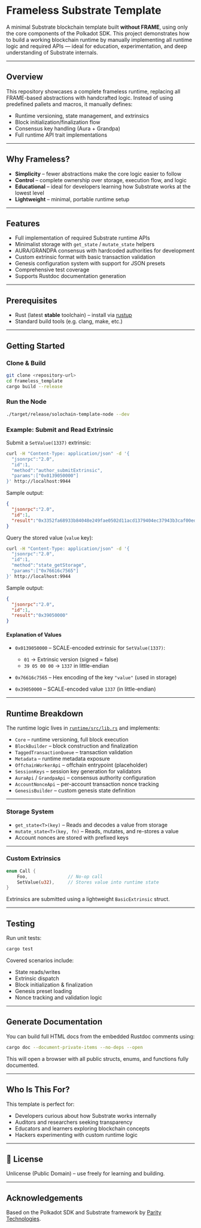 # Frameless Substrate Template

A minimal Substrate blockchain template built **without FRAME**, using only the core components of the Polkadot SDK. This project demonstrates how to build a working blockchain runtime by manually implementing all runtime logic and required APIs — ideal for education, experimentation, and deep understanding of Substrate internals.

---

##  Overview

This repository showcases a complete frameless runtime, replacing all FRAME-based abstractions with handcrafted logic. Instead of using predefined pallets and macros, it manually defines:

- Runtime versioning, state management, and extrinsics
- Block initialization/finalization flow
- Consensus key handling (Aura + Grandpa)
- Full runtime API trait implementations

---

##  Why Frameless?

- **Simplicity** – fewer abstractions make the core logic easier to follow
- **Control** – complete ownership over storage, execution flow, and logic
- **Educational** – ideal for developers learning how Substrate works at the lowest level
- **Lightweight** – minimal, portable runtime setup

---

##  Features

-  Full implementation of required Substrate runtime APIs
-  Minimalist storage with `get_state` / `mutate_state` helpers
-  AURA/GRANDPA consensus with hardcoded authorities for development
-  Custom extrinsic format with basic transaction validation
-  Genesis configuration system with support for JSON presets
-  Comprehensive test coverage
-  Supports Rustdoc documentation generation

---

##  Prerequisites

- Rust (latest **stable** toolchain) – install via [rustup](https://rustup.rs)
- Standard build tools (e.g. clang, make, etc.)

---

##  Getting Started

### Clone & Build

```bash
git clone <repository-url>
cd frameless_template
cargo build --release
```

### Run the Node

```bash
./target/release/solochain-template-node --dev
```

### Example: Submit and Read Extrinsic

Submit a `SetValue(1337)` extrinsic:

```bash
curl -H "Content-Type: application/json" -d '{
  "jsonrpc":"2.0",
  "id":1,
  "method":"author_submitExtrinsic",
  "params":["0x0139050000"]
}' http://localhost:9944
```

Sample output:
```json
{
  "jsonrpc":"2.0",
  "id":1,
  "result":"0x3352fa68933b84048e249fae0502d11acd1379404ec37943b3caf00ed52d09f3"
}
```

Query the stored value (`value` key):

```bash
curl -H "Content-Type: application/json" -d '{
  "jsonrpc":"2.0",
  "id":1,
  "method":"state_getStorage",
  "params":["0x76616c7565"]
}' http://localhost:9944
```

Sample output:
```json
{
  "jsonrpc":"2.0",
  "id":1,
  "result":"0x39050000"
}
```
#### Explanation of Values

- `0x0139050000` – SCALE-encoded extrinsic for `SetValue(1337)`:
  - `01` → Extrinsic version (signed = false)
  - `39 05 00 00` → `1337` in little-endian

- `0x76616c7565` – Hex encoding of the key `"value"` (used in storage)

- `0x39050000` – SCALE-encoded value `1337` (in little-endian)

---

##  Runtime Breakdown

The runtime logic lives in [`runtime/src/lib.rs`](runtime/src/lib.rs) and implements:

- `Core` – runtime versioning, full block execution
- `BlockBuilder` – block construction and finalization
- `TaggedTransactionQueue` – transaction validation
- `Metadata` – runtime metadata exposure
- `OffchainWorkerApi` – offchain entrypoint (placeholder)
- `SessionKeys` – session key generation for validators
- `AuraApi` / `GrandpaApi` – consensus authority configuration
- `AccountNonceApi` – per-account transaction nonce tracking
- `GenesisBuilder` – custom genesis state definition

---

###  Storage System

- `get_state<T>(key)` – Reads and decodes a value from storage
- `mutate_state<T>(key, fn)` – Reads, mutates, and re-stores a value
- Account nonces are stored with prefixed keys

---

###  Custom Extrinsics

```rust
enum Call {
    Foo,               // No-op call
    SetValue(u32),     // Stores value into runtime state
}
```

Extrinsics are submitted using a lightweight `BasicExtrinsic` struct.

---

##  Testing

Run unit tests:

```bash
cargo test
```

Covered scenarios include:
- State reads/writes
- Extrinsic dispatch
- Block initialization & finalization
- Genesis preset loading
- Nonce tracking and validation logic

---

##  Generate Documentation

You can build full HTML docs from the embedded Rustdoc comments using:

```bash
cargo doc --document-private-items --no-deps --open
```

This will open a browser with all public structs, enums, and functions fully documented.

---

##  Who Is This For?

This template is perfect for:
- Developers curious about how Substrate works internally
- Auditors and researchers seeking transparency
- Educators and learners exploring blockchain concepts
- Hackers experimenting with custom runtime logic


---

## 📄 License

Unlicense (Public Domain) – use freely for learning and building.

---

##  Acknowledgements

Based on the Polkadot SDK and Substrate framework by [Parity Technologies](https://www.parity.io/).